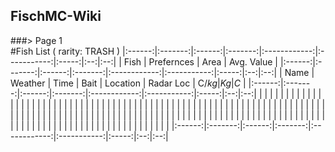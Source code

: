 ## FischMC-Wiki

###> Page 1  
#Fish List ( rarity: TRASH )
|:------:|:-------:|:------:|:-------:|:------------:|:-----------:|:-----:|:--:|:--:|
|  Fish  |         Prefernces         |            Area            |    Avg. Value   |
|:------:|:-------:|:------:|:-------:|:------------:|:-----------:|:-----:|:--:|:--:|
|  Name  | Weather |  Time  |  Bait   |   Location   |  Radar Loc  | C$/kg | Kg | C$ |
|:------:|:-------:|:------:|:-------:|:------------:|:-----------:|:-----:|:--:|:--:|
|        |         |        |         |              |             |       |    |    |
|        |         |        |         |              |             |       |    |    |
|        |         |        |         |              |             |       |    |    |
|        |         |        |         |              |             |       |    |    |
|        |         |        |         |              |             |       |    |    |
|        |         |        |         |              |             |       |    |    |
|        |         |        |         |              |             |       |    |    |
|        |         |        |         |              |             |       |    |    |
|        |         |        |         |              |             |       |    |    |
|        |         |        |         |              |             |       |    |    |
|        |         |        |         |              |             |       |    |    |
|        |         |        |         |              |             |       |    |    |
|        |         |        |         |              |             |       |    |    |
|        |         |        |         |              |             |       |    |    |
|        |         |        |         |              |             |       |    |    |
|        |         |        |         |              |             |       |    |    |
|:------:|:-------:|:------:|:-------:|:------------:|:-----------:|:-----:|:--:|:--:|
